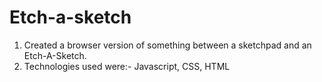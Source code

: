 # Etch-a-sketch
 
 1. Created a browser version of something between a sketchpad and an Etch-A-Sketch.
 2. Technologies used were:- Javascript, CSS, HTML
 
